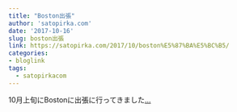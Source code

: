 ```yaml
---
title: "Boston出張"
author: 'satopirka.com'
date: '2017-10-16'
slug: boston出張
link: https://satopirka.com/2017/10/boston%E5%87%BA%E5%BC%B5/
categories:
- bloglink
tags:
  - satopirkacom
---
```


10月上旬にBostonに出張に行ってきました[... <i class="fas fa-external-link-alt"></i>](https://satopirka.com/2017/10/boston%E5%87%BA%E5%BC%B5/)

